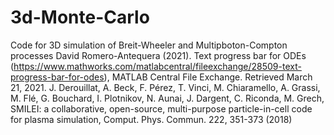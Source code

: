 # 3d-Monte-Carlo
Code for 3D simulation of Breit-Wheeler and Multipboton-Compton processes
David Romero-Antequera (2021). Text progress bar for ODEs (https://www.mathworks.com/matlabcentral/fileexchange/28509-text-progress-bar-for-odes), MATLAB Central File Exchange. Retrieved March 21, 2021.
J. Derouillat, A. Beck, F. Pérez, T. Vinci, M. Chiaramello, A. Grassi, M. Flé, G. Bouchard, I. Plotnikov, N. Aunai, J. Dargent, C. Riconda, M. Grech, SMILEI: a collaborative, open-source, multi-purpose particle-in-cell code for plasma simulation, Comput. Phys. Commun. 222, 351-373 (2018)
